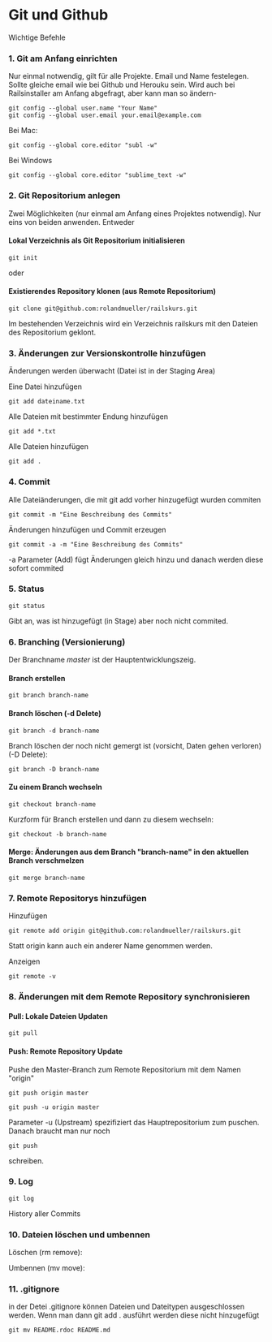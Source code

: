 # Git und Github

Wichtige Befehle

### 1. Git am Anfang einrichten 

Nur einmal notwendig, gilt für alle Projekte. Email und Name festelegen. Sollte gleiche email wie bei Github und Herouku sein. Wird auch bei Railsinstaller am Anfang abgefragt, aber kann man so ändern-

    git config --global user.name "Your Name"
    git config --global user.email your.email@example.com

Bei Mac:

    git config --global core.editor "subl -w"

Bei Windows

    git config --global core.editor "sublime_text -w"
    
### 2. Git Repositorium anlegen

Zwei Möglichkeiten (nur einmal am Anfang eines Projektes notwendig). Nur eins von beiden anwenden. Entweder

#### Lokal Verzeichnis als Git Repositorium initialisieren

    git init
   
oder
    
#### Existierendes Repository klonen (aus Remote Repositorium)

    git clone git@github.com:rolandmueller/railskurs.git
    
Im bestehenden Verzeichnis wird ein Verzeichnis railskurs mit den Dateien des Repositorium geklont.

### 3. Änderungen zur Versionskontrolle hinzufügen

Änderungen werden überwacht (Datei ist in der Staging Area)

Eine Datei hinzufügen

    git add dateiname.txt
    
Alle Dateien mit bestimmter Endung hinzufügen
        
    git add *.txt
    
Alle Dateien hinzufügen

    git add .
    
### 4. Commit 

Alle Dateiänderungen, die mit git add vorher hinzugefügt wurden commiten 

    git commit -m "Eine Beschreibung des Commits"

Änderungen hinzufügen und Commit erzeugen 

    git commit -a -m "Eine Beschreibung des Commits"
    
-a Parameter (Add) fügt Änderungen gleich hinzu und danach werden diese sofort commited

### 5. Status

    git status
    
Gibt an, was ist hinzugefügt (in Stage) aber noch nicht commited.

### 6. Branching (Versionierung)

Der Branchname *master* ist der Hauptentwicklungszeig.

#### Branch erstellen

    git branch branch-name

#### Branch löschen (-d Delete)

    git branch -d branch-name
    
Branch löschen der noch nicht gemergt ist (vorsicht, Daten gehen verloren) (-D Delete):

    git branch -D branch-name
    
#### Zu einem Branch wechseln

    git checkout branch-name 
    
Kurzform für Branch erstellen und dann zu diesem wechseln:

    git checkout -b branch-name
    
#### Merge: Änderungen aus dem Branch "branch-name" in den aktuellen Branch verschmelzen

    git merge branch-name
    
### 7. Remote Repositorys hinzufügen
  
Hinzufügen

    git remote add origin git@github.com:rolandmueller/railskurs.git
    
Statt origin kann auch ein anderer Name genommen werden.

Anzeigen

    git remote -v
    
### 8. Änderungen mit dem Remote Repository synchronisieren

#### Pull: Lokale  Dateien Updaten 

    git pull

#### Push: Remote Repository Update

Pushe den Master-Branch zum Remote Repositorium mit dem Namen "origin" 

    git push origin master

    git push -u origin master

Parameter -u (Upstream) spezifiziert das Hauptrepositorium zum puschen. Danach braucht man nur noch

    git push 

schreiben.

### 9. Log

    git log
    
History aller Commits

### 10. Dateien löschen und umbennen

Löschen (rm remove):

Umbennen (mv move):

### 11. .gitignore

in der Detei .gitignore können Dateien und Dateitypen ausgeschlossen werden. Wenn man dann git add . ausführt werden diese nicht hinzugefügt

    git mv README.rdoc README.md
